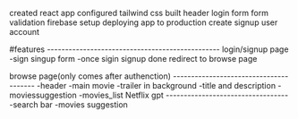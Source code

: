 created react app
configured tailwind css
built header
login form
form validation
firebase setup
deploying app to production
create signup user account

#features ------------------------------------------------
login/signup page
-sign singup form
-once sigin signup done redirect to browse page

browse page(only comes after authenction) ---------------------------------------
-header
-main movie
-trailer in background
-title and description
-moviessuggestion
-movies_list
Netflix gpt ----------------------------------
-search bar
-movies suggestion
